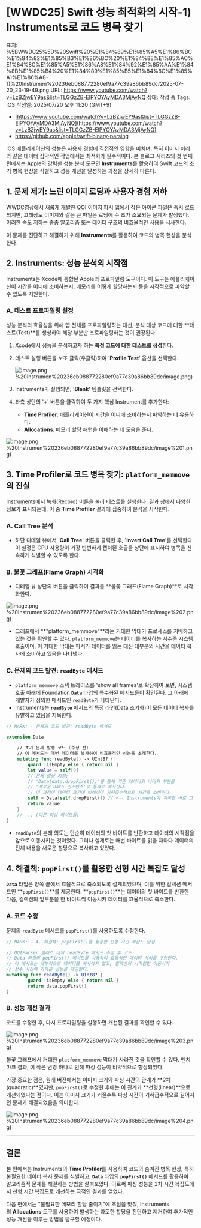 # [WWDC25] Swift 성능 최적화의 시작-1) Instruments로 코드 병목 찾기

표지: %5BWWDC25%5D%20Swift%20%E1%84%89%E1%85%A5%E1%86%BC%E1%84%82%E1%85%B3%E1%86%BC%20%E1%84%8E%E1%85%AC%E1%84%8C%E1%85%A5%E1%86%A8%E1%84%92%E1%85%AA%E1%84%8B%E1%85%B4%20%E1%84%89%E1%85%B5%E1%84%8C%E1%85%A1%E1%86%A8-1)%20Instrumen%20236eb088772280ef9a77c39a86bb89dc/2025-07-20_23-19-49.png
URL: https://www.youtube.com/watch?v=LzBZjwEY9as&list=TLGGzZB-ElPYOYAyMDA3MjAyNQ
상태: 작성 중
Tags: iOS
작성일: 2025/07/20 오후 11:20 (GMT+9)

- [https://www.youtube.com/watch?v=LzBZjwEY9as&list=TLGGzZB-ElPYOYAyMDA3MjAyNQ](https://www.youtube.com/watch?v=LzBZjwEY9as&list=TLGGzZB-ElPYOYAyMDA3MjAyNQ)
- https://github.com/apple/swift-binary-parsing

iOS 애플리케이션의 성능은 사용자 경험에 직접적인 영향을 미치며, 특히 이미지 처리와 같은 데이터 집약적인 작업에서는 최적화가 필수적이다. 본 블로그 시리즈의 첫 번째 편에서는 Apple의 강력한 성능 분석 도구인 **Instruments**를 활용하여 Swift 코드의 초기 병목 현상을 식별하고 성능 개선을 달성하는 과정을 상세히 다룬다.

## 1. 문제 제기: 느린 이미지 로딩과 사용자 경험 저하

WWDC영상에서 새롭게 개발한 QOI 이미지 파서 앱에서 작은 아이콘 파일은 즉시 로드되지만, 고해상도 이미지와 같은 큰 파일은 로딩에 수 초가 소요되는 문제가 발생했다. 이러한 속도 저하는 종종 알고리즘 또는 데이터 구조의 비효율적인 사용을 시사한다. 

이 문제를 진단하고 해결하기 위해 **Instruments**를 활용하여 코드의 병목 현상을 분석한다.

## 2. Instruments: 성능 분석의 시작점

Instruments는 Xcode에 통합된 Apple의 프로파일링 도구이다. 이 도구는 애플리케이션이 시간을 어디에 소비하는지, 메모리를 어떻게 할당하는지 등을 시각적으로 파악할 수 있도록 지원한다.

### A. 테스트 프로파일링 설정

성능 분석의 효율성을 위해 앱 전체를 프로파일링하는 대신, 분석 대상 코드에 대한 **테스트(Test)**를 생성하여 해당 부분만 프로파일링하는 것이 권장된다.

1. Xcode에서 성능을 분석하고자 하는 **특정 코드에 대한 테스트를 생성**한다.
2. 테스트 실행 버튼을 보조 클릭(우클릭)하여 '**Profile Test**' 옵션을 선택한다.
    
    ![image.png](%5BWWDC25%5D%20Swift%20%E1%84%89%E1%85%A5%E1%86%BC%E1%84%82%E1%85%B3%E1%86%BC%20%E1%84%8E%E1%85%AC%E1%84%8C%E1%85%A5%E1%86%A8%E1%84%92%E1%85%AA%E1%84%8B%E1%85%B4%20%E1%84%89%E1%85%B5%E1%84%8C%E1%85%A1%E1%86%A8-1)%20Instrumen%20236eb088772280ef9a77c39a86bb89dc/image.png)
    
3. Instruments가 실행되면, '**Blank**' 템플릿을 선택한다.
4. 좌측 상단의 '+' 버튼을 클릭하여 두 가지 핵심 Instrument를 추가한다:
    - **Time Profiler**: 애플리케이션이 시간을 어디에 소비하는지 파악하는 데 유용하다.
    - **Allocations**: 메모리 할당 패턴을 이해하는 데 도움을 준다.

![image.png](%5BWWDC25%5D%20Swift%20%E1%84%89%E1%85%A5%E1%86%BC%E1%84%82%E1%85%B3%E1%86%BC%20%E1%84%8E%E1%85%AC%E1%84%8C%E1%85%A5%E1%86%A8%E1%84%92%E1%85%AA%E1%84%8B%E1%85%B4%20%E1%84%89%E1%85%B5%E1%84%8C%E1%85%A1%E1%86%A8-1)%20Instrumen%20236eb088772280ef9a77c39a86bb89dc/image%201.png)

## 3. Time Profiler로 코드 병목 찾기: `platform_memmove`의 진실

Instruments에서 녹화(Record) 버튼을 눌러 테스트를 실행한다. 결과 창에서 다양한 정보가 표시되는데, 이 중 **Time Profiler** 결과에 집중하여 분석을 시작한다.

### A. Call Tree 분석

- 하단 디테일 뷰에서 '**Call Tree**' 버튼을 클릭한 후, '**Invert Call Tree**'를 선택한다. 이 설정은 CPU 사용량이 가장 빈번하게 캡처된 호출을 상단에 표시하여 병목을 신속하게 식별할 수 있도록 한다.

### B. 불꽃 그래프(Flame Graph) 시각화

- 디테일 뷰 상단의 버튼을 클릭하여 결과를 **불꽃 그래프(Flame Graph)**로 시각화한다.

![image.png](%5BWWDC25%5D%20Swift%20%E1%84%89%E1%85%A5%E1%86%BC%E1%84%82%E1%85%B3%E1%86%BC%20%E1%84%8E%E1%85%AC%E1%84%8C%E1%85%A5%E1%86%A8%E1%84%92%E1%85%AA%E1%84%8B%E1%85%B4%20%E1%84%89%E1%85%B5%E1%84%8C%E1%85%A1%E1%86%A8-1)%20Instrumen%20236eb088772280ef9a77c39a86bb89dc/image%202.png)

- 그래프에서 **"platform_memmove"**라는 거대한 막대가 프로세스를 지배하고 있는 것을 확인할 수 있다. `platform_memmove`는 데이터를 복사하는 저수준 시스템 호출이며, 이 거대한 막대는 파서가 데이터를 읽는 대신 대부분의 시간을 데이터 복사에 소비하고 있음을 나타낸다.

### C. 문제의 코드 발견: `readByte` 메서드

- `platform_memmove` 스택 트레이스를 'show all frames'로 확장하여 보면, 시스템 호출 아래에 Foundation **`Data`** 타입의 특수화된 메서드들이 확인된다. 그 아래에 개발자가 정의한 메서드인 `readByte`가 나타난다.
- Instruments는 **`readByte`** 메서드의 특정 라인(Data 초기화)이 모든 데이터 복사를 유발하고 있음을 지목한다.

```swift
// MARK: - 문제의 코드 발견: readByte 메서드

extension Data

	// 초기 문제 발생 코드 (수정 전)
	// 이 메서드는 매번 데이터를 복사하여 비효율적인 성능을 초래한다.
	mutating func readByte() -> UInt8? {
		guard !isEmpty else { return nil }
		let value = self[0]
		// 문제 발생 지점:
		// 'Data(data.dropFirst())'를 통해 기존 데이터의 나머지 부분을
		// '새로운 Data 인스턴스'로 통째로 복사한다.
		// 이 과정이 데이터 크기에 비례하여 기하급수적으로 시간을 소비한다.
		self = Data(self.dropFirst()) // <-- Instruments가 지목한 바로 그 라인
		return value
	}
    // ... (다른 파싱 메서드들)
}
```

- `readByte`의 본래 의도는 단순히 데이터의 첫 바이트를 반환하고 데이터의 시작점을 앞으로 이동시키는 것이었다. 그러나 실제로는 매번 바이트를 읽을 때마다 데이터의 전체 내용을 새로운 할당으로 복사하고 있었다.

## 4. 해결책: `popFirst()`를 활용한 선형 시간 복잡도 달성

**`Data`** 타입은 양쪽 끝에서 효율적으로 축소되도록 설계되었으며, 이를 위한 컬렉션 메서드인 **`popFirst()`**를 제공한다. **`popFirst()`**는 데이터의 첫 바이트를 반환한 다음, 컬렉션의 앞부분을 한 바이트씩 이동시켜 데이터를 효율적으로 축소한다.

### A. 코드 수정

문제의 `readByte` 메서드를 `popFirst()`를 사용하도록 수정한다.

```swift
// MARK: - 4. 해결책: popFirst()를 활용한 선형 시간 복잡도 달성

// QOIParser 클래스 내의 readByte 메서드 수정 후 코드
// Data 타입의 popFirst() 메서드를 사용하여 효율적인 데이터 처리를 구현한다.
// 이 메서드는 내부적으로 데이터를 복사하지 않고, 컬렉션의 시작점만 이동시켜
// 상수 시간에 가까운 성능을 제공한다.
mutating func readByte() -> UInt8? {
		guard !isEmpty else { return nil }
		return data.popFirst()
}
```

### B. 성능 개선 결과

코드를 수정한 후, 다시 프로파일링을 실행하면 개선된 결과를 확인할 수 있다.

![image.png](%5BWWDC25%5D%20Swift%20%E1%84%89%E1%85%A5%E1%86%BC%E1%84%82%E1%85%B3%E1%86%BC%20%E1%84%8E%E1%85%AC%E1%84%8C%E1%85%A5%E1%86%A8%E1%84%92%E1%85%AA%E1%84%8B%E1%85%B4%20%E1%84%89%E1%85%B5%E1%84%8C%E1%85%A1%E1%86%A8-1)%20Instrumen%20236eb088772280ef9a77c39a86bb89dc/image%203.png)

불꽃 그래프에서 거대한 `platform_memmove` 막대가 사라진 것을 확인할 수 있다. 벤치마크 결과, 이 작은 변경 하나로 인해 파싱 성능이 비약적으로 향상되었다.

가장 중요한 점은, 원래 버전에서는 이미지 크기와 파싱 시간의 관계가 **2차(quadratic)**였지만, `popFirst()`로 수정한 후에는 이 관계가 **선형(linear)**으로 개선되었다는 점이다. 이는 이미지 크기가 커질수록 파싱 시간이 기하급수적으로 길어지던 문제가 해결되었음을 의미한다.

![image.png](%5BWWDC25%5D%20Swift%20%E1%84%89%E1%85%A5%E1%86%BC%E1%84%82%E1%85%B3%E1%86%BC%20%E1%84%8E%E1%85%AC%E1%84%8C%E1%85%A5%E1%86%A8%E1%84%92%E1%85%AA%E1%84%8B%E1%85%B4%20%E1%84%89%E1%85%B5%E1%84%8C%E1%85%A1%E1%86%A8-1)%20Instrumen%20236eb088772280ef9a77c39a86bb89dc/image%204.png)

---

## 결론

본 편에서는 Instruments의 **Time Profiler**를 사용하여 코드의 숨겨진 병목 현상, 특히 불필요한 데이터 복사 문제를 식별하고, **`Data`** 타입의 **`popFirst()`** 메서드를 활용하여 알고리즘적 문제를 해결하는 방법을 살펴보았다. 이로써 파싱 성능을 2차 시간 복잡도에서 선형 시간 복잡도로 개선하는 극적인 결과를 얻었다.

다음 편에서는 "불필요한 메모리 할당 줄이기"에 초점을 맞춰, Instruments의 **Allocations** 도구를 사용하여 발생하는 과도한 할당을 진단하고 제거하여 추가적인 성능 개선을 이루는 방법을 탐구할 예정이다.